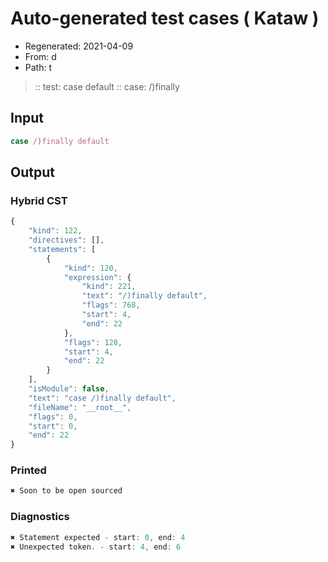 # Auto-generated test cases ( Kataw )
- Regenerated: 2021-04-09
- From: d
- Path: t
> :: test: case default
> :: case: /)finally
## Input

`````js
case /)finally default
`````

## Output

### Hybrid CST

```javascript
{
    "kind": 122,
    "directives": [],
    "statements": [
        {
            "kind": 120,
            "expression": {
                "kind": 221,
                "text": "/)finally default",
                "flags": 768,
                "start": 4,
                "end": 22
            },
            "flags": 128,
            "start": 4,
            "end": 22
        }
    ],
    "isModule": false,
    "text": "case /)finally default",
    "fileName": "__root__",
    "flags": 0,
    "start": 0,
    "end": 22
}
```

### Printed

```javascript
✖ Soon to be open sourced
```

### Diagnostics

```javascript
✖ Statement expected - start: 0, end: 4
✖ Unexpected token. - start: 4, end: 6

```

